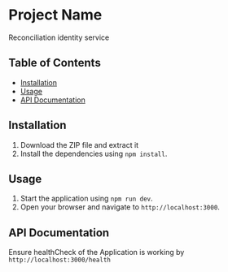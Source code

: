 # Project Name

Reconciliation identity service

## Table of Contents

- [Installation](#installation)
- [Usage](#usage)
- [API Documentation](#api-documentation)

## Installation

1. Download the ZIP file and extract it
2. Install the dependencies using `npm install`.

## Usage

1. Start the application using `npm run dev`.
2. Open your browser and navigate to `http://localhost:3000`.

## API Documentation

Ensure healthCheck of the Application is working by `http://localhost:3000/health`